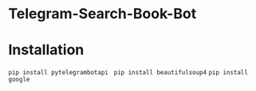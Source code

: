 # Telegram-Search-Book-Bot
# Installation 
```pip install pytelegrambotapi ```
``` pip install beautifulsoup4 ```
``` pip install google ```
